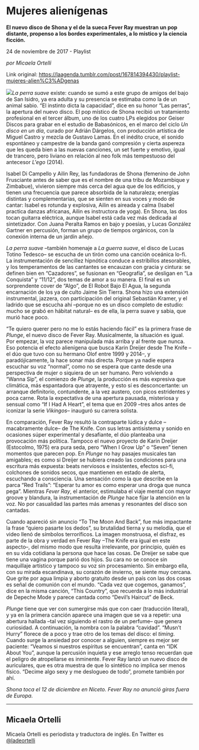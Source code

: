 # Mujeres alienígenas

**El nuevo disco de Shona y el de la sueca Fever Ray muestran un pop distante, propenso a los bordes experimentales, a lo místico y la ciencia ficción.**

24 de noviembre de 2017 - Playlist

_por Micaela Ortelli_

Link original: https://laagenda.tumblr.com/post/167814394430/playlist-mujeres-alien%C3%ADgenas

![](https://64.media.tumblr.com/eebc895f8c3ad75ac93dc84864de0853/tumblr_inline_pk0wuh3yMW1t6q87u_500.jpg)*La perra suave* existe: cuando se sumó a este grupo de amigos del bajo de San Isidro, ya era adulta y su presencia se estimaba como la de un animal sabio. “El instinto dicta la capacidad”, dice en su honor “Las perras”, la apertura del nuevo disco. El pop místico de Shona recibió un tratamiento profesional en el tercer álbum, uno de los cuatro LPs elegidos por Geiser Discos para grabar en el estudio de Babasónicos, en el marco del ciclo *Un disco en un día*, curado por Adrián Dárgelos, con producción artística de Miguel Castro y mezcla de Gustavo Lamas. En el inédito cruce, el sonido espontáneo y campestre de la banda ganó compresión y cierta aspereza que les queda bien a las nuevas canciones, un set fuerte y emotivo, igual de trancero, pero liviano en relación al neo folk más tempestuoso del antecesor *L'ego* (2014). 

Isabel Di Campello y Ailin Rey, las fundadoras de Shona (femenino de John Frusciante antes de saber que es el nombre de una tribu de Mozambique y Zimbabue), vivieron siempre más cerca del agua que de los edificios, y tienen una frecuencia que parece absorbida de la naturaleza; energías distintas y complementarias, que se sienten en sus voces y modo de cantar: Isabel es rotunda y explosiva, Ailin es aireada y calma (Isabel practica danzas africanas, Ailin es instructora de yoga). En Shona, las dos tocan guitarra eléctrica, aunque Isabel está cada vez más dedicada al sintetizador. Con Juana Peralta Ramos en bajo y poesías, y Lucas González Gartner en percusión, forman un grupo de tiempos orgánicos, con la conexión interna de un jardín añejo. 

*La perra suave* –también homenaje a *La guerra suave*, el disco de Lucas Totino Tedesco– se escucha de un tirón como una canción oceánica lo-fi. La instrumentación de sencillez hipnótica conduce a estribillos atesorables, y los temperamentos de las cantantes se encauzan con gracia y cintura: se definen bien en “Cazadores”, se fusionan en “Geografía”, se desligan en “La Conquista” y “11/12”, dos temas de amor a su manera. El final es un sorprendente cover de “Algo”, de El Robot Bajo El Agua, la segunda encarnación de los ya de culto Jaime Sin Tierra. Shona hizo una extensión instrumental, jazzera, con participación del original Sebastián Kramer, y el ladrido que se escucha ahí –porque no es un disco completo de estudio: mucho se grabó en hábitat natural– es de ella, la perra suave y sabia, que murió hace poco. 


 “Te quiero querer pero no me lo estás haciendo fácil” es la primera frase de *Plunge*, el nuevo disco de Fever Ray. Musicalmente, la situación es igual. Por empezar, la voz parece manipulada más arriba y al frente que nunca. Eso potencia el efecto alienígena que busca Karin Dreijer desde The Knife –el dúo que tuvo con su hermano Olof entre 1999 y 2014–, y paradójicamente, la hace sonar más directa. Porque ya nadie espera escuchar su voz “normal”, como no se espera que cante desde una perspectiva de mujer o siquiera de un ser humano. Pero volviendo a “Wanna Sip”, el comienzo de *Plunge*, la producción es más expresiva que climática, más espantadora que atrayente, y esto sí es desconcertante: un arranque definitorio, contundente, a la vez austero, con picos estridentes y poca carne. Rota la expectativa de una apertura pausada, misteriosa y sensual como “If I Had A Heart”, el tema que en 2009 –tres años antes de iconizar la serie *Vikingos*– inauguró su carrera solista. 

En comparación, Fever Ray resultó la contraparte lúdica y dulce –macabramente dulce– de The Knife. Con sus letras antisistema y sonido en ocasiones súper experimental y desafiante, el dúo planteaba una provocación más política. Tampoco el nuevo proyecto de Karin Dreijer (Estocolmo, 1975) era pura seda, pero “When I Grow Up” o “Seven” tienen momentos que parecen pop. En *Plunge* no hay pasajes musicales tan amigables; es como si Dreijer se hubiera creado las condiciones para una escritura más expuesta: beats nerviosos e insistentes, efectos sci-fi, colchones de sonidos secos, que mantienen en estado de alerta, escuchando a consciencia. Una sensación como la que describe en la parca “Red Trails”: “Esperar tu amor es como esperar una droga que nunca pega”. Mientras *Fever Ray*, el anterior, estimulaba el viaje mental con mayor groove y blandura, la instrumentación de *Plunge* hace fijar la atención en la voz. No por casualidad las partes más amenas y resonantes del disco son cantadas. 

Cuando apareció sin anuncio “To The Moon And Back”, fue más impactante la frase “quiero pasarte los dedos”, su brutalidad tierna y su melodía, que el video llenó de símbolos terroríficos. La imagen monstruosa, el disfraz, es parte de la obra y verdad en Fever Ray –The Knife era igual en este aspecto–, del mismo modo que resulta irrelevante, por principio, quién es en su vida cotidiana la persona que hace las cosas. De Dreijer se sabe que tiene una vagina porque parió dos hijos. Su cara no se conoce sin maquillaje artístico y tampoco su voz sin procesamiento. Sin embargo ella, con su mirada escandinava, su corazón de invierno, se siente muy cercana. Que grite por agua limpia y aborto gratuito desde un país con las dos cosas es señal de comunión con el mundo. “Cada vez que cogemos, ganamos”, dice en la misma canción, “This Country”, que recuerda a lo más industrial de Depeche Mode y parece cantada como “Devil’s Haircut” de Beck. 

*Plunge* tiene que ver con sumergirse más que con caer (traducción literal), y ya en la primera canción aparece una imagen que se va a repetir: una abertura hallada –tal vez siguiendo el rastro de un perfume– que genera curiosidad. A continuación, la nombra con la palabra “cavidad”. “Musn’t Hurry” florece de a poco y trae otro de los temas del disco: el *timing*. Cuando surge la ansiedad por conocer a alguien, siempre es mejor ser paciente: “Veamos si nuestros espíritus se encuentran”, canta en “IDK About You”, aunque la percusión inquieta y ese arreglo tenso recuerdan que el peligro de atropellarse es inminente. Fever Ray lanzó un nuevo disco de auriculares, que es otra muestra de que lo sintético no implica ser menos físico. “Decime algo sexy y me deslogueo de todo”, promete también por ahí. 

*Shona toca el 12 de diciembre en Niceto. Fever Ray no anunció giras fuera de Europa.*

  




---

 Micaela Ortelli
----------------

 Micaela Ortelli es periodista y traductora de inglés. En Twitter es 
[@ladeortelli](https://twitter.com/ladeortelli?lang=es)

